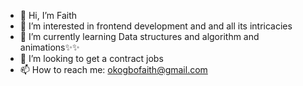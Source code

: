- 👋 Hi, I’m Faith
- 👀 I’m interested in frontend development and and all its intricacies
- 🌱 I’m currently learning Data structures and algorithm and animations✨✨
- 💞️ I’m looking to get a contract jobs
- 📫 How to reach me: okogbofaith@gmail.com

<!---
faithandjs/faithandjs is a ✨ special ✨ repository because its `README.md` (this file) appears on your GitHub profile.
You can click the Preview link to take a look at your changes.
--->
